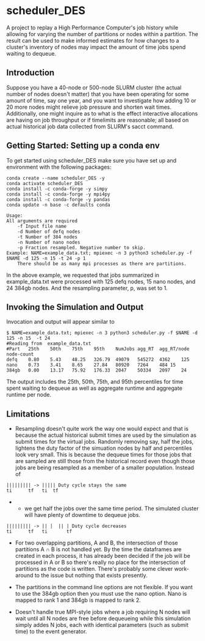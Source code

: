 # scheduler_DES
A project to replay a High Performance Computer's job history while allowing for varying the number of partitions or nodes within a partition. 
The result can be used to make informed estimates for how changes to a cluster's inventory of nodes may impact the amount of time jobs spend
waiting to dequeue. 


## Introduction
Suppose you have a 40-node or 500-node SLURM cluster (the actual number of nodes doesn't matter) that you have been operating for some 
amount of time, say one year, and you want to investigate how adding 10 or 20 more nodes might relieve job pressure and shorten wait times. 
Additionally, one might inquire as to what is the effect interactive allocations are having on job throughput or if timelimits are 
reasonable; all based on actual historical job data collected from SLURM's sacct command. 

## Getting Started: Setting up a conda env
To get started using scheduler_DES make sure you have set up and environment with the following packages:
```
conda create --name scheduler_DES -y
conda activate scheduler_DES
conda install -c conda-forge -y simpy
conda install -c conda-forge -y mpi4py
conda install -c conda-forge -y pandas
conda update -n base -c defaults conda
```


```
Usage: 
All arguments are required
	-f Input file name
	-d Number of defq nodes
	-t Number of 384 nodes
	-n Number of nano nodes
	-p Fraction resampled. Negative number to skip.
Example: NAME=example_data.txt; mpiexec -n 3 python3 scheduler.py -f $NAME -d 125 -n 15 -t 24 -p 1
	There should be as many mpi processes as there are partitions.  
```
In the above example, we requested that jobs summarized in example_data.txt were processed with 125 defq nodes, 15 nano nodes, and 24 384gb
nodes. And the resampling parameter, p, was set to 1.  

## Invoking the Simulation and Output
Invocation and output will appear similar to 
```
$ NAME=example_data.txt; mpiexec -n 3 python3 scheduler.py -f $NAME -d 125 -n 15  -t 24
#Reading from  example_data.txt
#Part	25th	50th	75th	95th	NumJobs	agg_RT	agg_RT/node	node-count
defq	0.80	5.43	48.25	326.79	49079	545272	4362	125
nano	0.73	3.41	8.65	27.84	80920	7264	484	15
384gb	0.00	13.17	75.92	176.33	2047	50334	2097	24
```
The output includes the 25th, 50th, 75th, and 95th percentiles for time spent waiting to dequeue as well as aggregate runtime and aggregate
runtime per node. 

## Limitations
* Resampling doesn't quite work the way one would expect and that is because the actual historical submit times are used by the simulation as 
submit times for the virtual jobs. Randomly removing say, half the jobs, lightens the duty factor of the simuation nodes by half and 
percentiles look very small. This is because the dequeue times for those jobs that are sampled are still those from the historical record even
though those jobs are being resampled as a member of a smaller population. Instead of 
```
||||||||| -> ||||| Duty cycle stays the same
ti      tf   ti  tf
```
- - we get half the jobs over the same time period. The simulated cluster will have plenty of downtime to dequeue jobs. 
```
||||||||| -> || |  || | Duty cycle decreases 
ti      tf   ti       tf
```

* For two overlapping partitions, A and B, the intersection of those partitions A ∩ B is not handled yet. By the time the dataframes are created
in each process, it has already been decided if the job will be processed in A or B so there's really no place for the intersection of 
partitions as the code is written. There's probably some clever work-around to the issue but nothing that exists presently.

* The partitions in the command line options are not flexible. If you want to use the 384gb option then you must use the nano option. Nano is
mapped to rank 1 and 384gb is mapped to rank 2.   

* Doesn't handle true MPI-style jobs where a job requiring N nodes will wait until all N nodes are free before dequeueing while this simulation
simply addes N jobs, each with identical parameters (such as submit time) to the event generator.   
